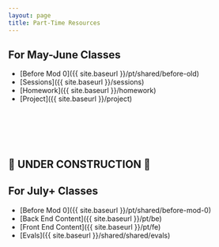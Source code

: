 ```yaml
---
layout: page
title: Part-Time Resources
---
```


## For May-June Classes

- [Before Mod 0]({{ site.baseurl }}/pt/shared/before-old)
- [Sessions]({{ site.baseurl }}/sessions)
- [Homework]({{ site.baseurl }}/homework)
- [Project]({{ site.baseurl }}/project)

<br>
<br>
<br>
<br>

## 🚧 UNDER CONSTRUCTION 🚧
## For July+ Classes

- [Before Mod 0]({{ site.baseurl }}/pt/shared/before-mod-0)
- [Back End Content]({{ site.baseurl }}/pt/be)
- [Front End Content]({{ site.baseurl }}/pt/fe)
- [Evals]({{ site.baseurl }}/shared/shared/evals)